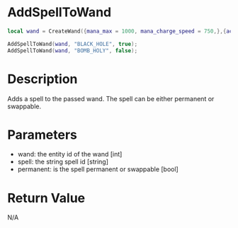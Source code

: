 # AddSpellToWand

```lua
local wand = CreateWand({mana_max = 1000, mana_charge_speed = 750,},{actions_per_round = 1},{ui_name = "TEST_WAND"});

AddSpellToWand(wand, "BLACK_HOLE", true);
AddSpellToWand(wand, "BOMB_HOLY", false);
```

# Description

Adds a spell to the passed wand. The spell can be either permanent or swappable.

# Parameters

- wand: 	 	the entity id of the wand 				[int]
- spell: 	 	the string spell id 					[string]
- permanent: 	is the spell permanent or swappable 	[bool]

# Return Value

N/A